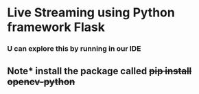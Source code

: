 <h1>Live Streaming using Python framework Flask</h1>
<h3>U can explore this by running in our IDE</h3>
<h2>Note* install the package called <s>pip install opencv-python</s></h2>
